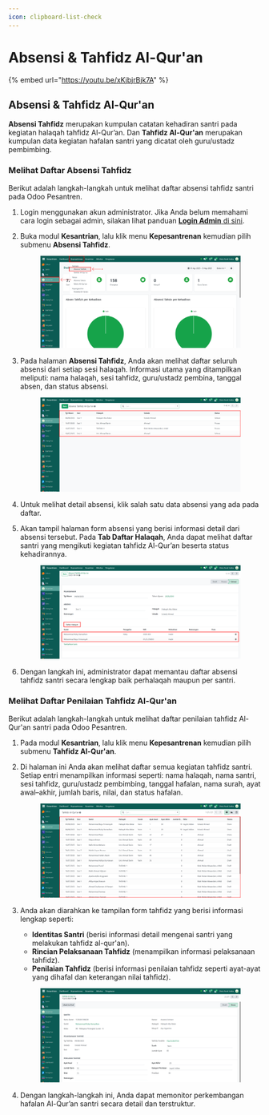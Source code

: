 ```yaml
---
icon: clipboard-list-check
---
```


# Absensi & Tahfidz Al-Qur'an

{% embed url="https://youtu.be/xKjbjrBjk7A" %}

## Absensi & Tahfidz Al-Qur'an

**Absensi Tahfidz** merupakan kumpulan catatan kehadiran santri pada kegiatan halaqah tahfidz Al-Qur’an. Dan **Tahfidz Al-Qur'an** merupakan kumpulan data kegiatan hafalan santri yang dicatat oleh guru/ustadz pembimbing.

### Melihat Daftar Absensi Tahfidz

Berikut adalah langkah-langkah untuk melihat daftar absensi tahfidz santri pada Odoo Pesantren.

1. Login menggunakan akun administrator. Jika Anda belum memahami cara login sebagai admin, silakan lihat panduan [**Login Admin** di sini](../../../panduan-login/login-admin.md).
2.  Buka modul **Kesantrian**, lalu klik menu **Kepesantrenan** kemudian pilih submenu **Absensi Tahfidz**.

    <figure><img src="../../../.gitbook/assets/images-624 (1).png" alt=""><figcaption></figcaption></figure>


3.  Pada halaman **Absensi Tahfidz**, Anda akan melihat daftar seluruh absensi dari setiap sesi halaqah. Informasi utama yang ditampilkan meliputi: nama halaqah, sesi tahfidz, guru/ustadz pembina, tanggal absen, dan status absensi.

    <figure><img src="../../../.gitbook/assets/images-625 (1).png" alt=""><figcaption></figcaption></figure>


4. Untuk melihat detail absensi, klik salah satu data absensi yang ada pada daftar.
5.  Akan tampil halaman form absensi yang berisi informasi detail dari absensi tersebut. Pada **Tab Daftar Halaqah**, Anda dapat melihat daftar santri yang mengikuti kegiatan tahfidz Al-Qur’an beserta status kehadirannya.

    <figure><img src="../../../.gitbook/assets/images-628.png" alt=""><figcaption></figcaption></figure>


6. Dengan langkah ini, administrator dapat memantau daftar absensi tahfidz santri secara lengkap baik perhalaqah maupun per santri.

### Melihat Daftar Penilaian Tahfidz Al-Qur'an

Berikut adalah langkah-langkah untuk melihat daftar penilaian tahfidz Al-Qur'an santri pada Odoo Pesantren.

1. Pada modul **Kesantrian**, lalu klik menu **Kepesantrenan** kemudian pilih submenu **Tahfidz Al-Qur'an**.
2.  Di halaman ini Anda akan melihat daftar semua kegiatan tahfidz santri. Setiap entri menampilkan informasi seperti: nama halaqah, nama santri, sesi tahfidz, guru/ustadz pembimbing, tanggal hafalan, nama surah, ayat awal–akhir, jumlah baris, nilai, dan status hafalan.

    <figure><img src="../../../.gitbook/assets/images-630 (1).png" alt=""><figcaption></figcaption></figure>


3.  Anda akan diarahkan ke tampilan form tahfidz yang berisi informasi lengkap seperti:

    * **Identitas Santri** (berisi informasi detail mengenai santri yang melakukan tahfidz al-qur'an).
    * **Rincian Pelaksanaan Tahfidz** (menampilkan informasi pelaksanaan tahfidz).
    * **Penilaian Tahfidz** (berisi informasi penilaian tahfidz seperti ayat-ayat yang dihafal dan keterangan nilai tahfidz).

    <figure><img src="../../../.gitbook/assets/images-633 (5).png" alt=""><figcaption></figcaption></figure>


4. Dengan langkah-langkah ini, Anda dapat memonitor perkembangan hafalan Al-Qur’an santri secara detail dan terstruktur.
